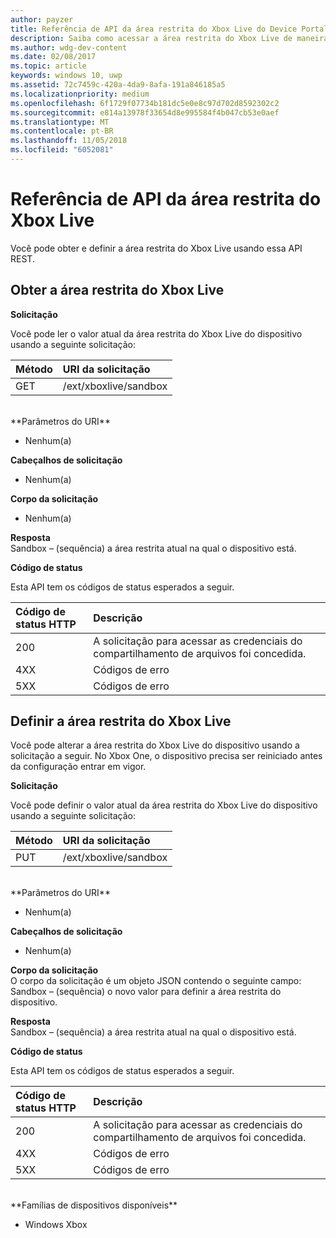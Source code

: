 ```yaml
---
author: payzer
title: Referência de API da área restrita do Xbox Live do Device Portal
description: Saiba como acessar a área restrita do Xbox Live de maneira programática.
ms.author: wdg-dev-content
ms.date: 02/08/2017
ms.topic: article
keywords: windows 10, uwp
ms.assetid: 72c7459c-420a-4da9-8afa-191a846185a5
ms.localizationpriority: medium
ms.openlocfilehash: 6f1729f07734b181dc5e0e8c97d702d8592302c2
ms.sourcegitcommit: e814a13978f33654d8e995584f4b047cb53e0aef
ms.translationtype: MT
ms.contentlocale: pt-BR
ms.lasthandoff: 11/05/2018
ms.locfileid: "6052081"
---
```

# <a name="xbox-live-sandbox-api-reference"></a>Referência de API da área restrita do Xbox Live   
Você pode obter e definir a área restrita do Xbox Live usando essa API REST.

## <a name="get-the-xbox-live-sandbox"></a>Obter a área restrita do Xbox Live

**Solicitação**

Você pode ler o valor atual da área restrita do Xbox Live do dispositivo usando a seguinte solicitação:

Método      | URI da solicitação
:------     | :-----
GET | /ext/xboxlive/sandbox
<br />
**Parâmetros do URI**

- Nenhum(a)

**Cabeçalhos de solicitação**

- Nenhum(a)

**Corpo da solicitação**

- Nenhum(a)

**Resposta**   
Sandbox – (sequência) a área restrita atual na qual o dispositivo está.   

**Código de status**

Esta API tem os códigos de status esperados a seguir.

Código de status HTTP      | Descrição
:------     | :-----
200 | A solicitação para acessar as credenciais do compartilhamento de arquivos foi concedida.
4XX | Códigos de erro
5XX | Códigos de erro

## <a name="set-the-xbox-live-sandbox"></a>Definir a área restrita do Xbox Live
Você pode alterar a área restrita do Xbox Live do dispositivo usando a solicitação a seguir. No Xbox One, o dispositivo precisa ser reiniciado antes da configuração entrar em vigor.

**Solicitação**

Você pode definir o valor atual da área restrita do Xbox Live do dispositivo usando a seguinte solicitação:

Método      | URI da solicitação
:------     | :-----
PUT | /ext/xboxlive/sandbox
<br />
**Parâmetros do URI**

- Nenhum(a)

**Cabeçalhos de solicitação**

- Nenhum(a)

**Corpo da solicitação**   
O corpo da solicitação é um objeto JSON contendo o seguinte campo:   
Sandbox – (sequência) o novo valor para definir a área restrita do dispositivo.

**Resposta**   
Sandbox – (sequência) a área restrita atual na qual o dispositivo está.   

**Código de status**

Esta API tem os códigos de status esperados a seguir.

Código de status HTTP      | Descrição
:------     | :-----
200 | A solicitação para acessar as credenciais do compartilhamento de arquivos foi concedida.
4XX | Códigos de erro
5XX | Códigos de erro

<br />
**Famílias de dispositivos disponíveis**

* Windows Xbox

